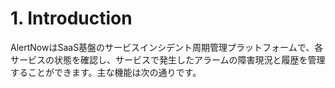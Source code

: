 # 1. Introduction

AlertNowはSaaS基盤のサービスインシデント周期管理プラットフォームで、各サービスの状態を確認し、サービスで発生したアラームの障害現況と履歴を管理することができます。主な機能は次の通りです。
